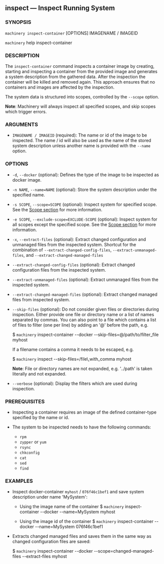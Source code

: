 
## inspect — Inspect Running System

### SYNOPSIS

`machinery inspect-container` [OPTIONS] IMAGENAME / IMAGEID

`machinery` help inspect-container


### DESCRIPTION

The `inspect-container` command inspects a container image by creating, starting and inspecting a container from the provided image
and generates a system description from the gathered data. After the inspection the container will be killed and removed again.
This approach ensures that no containers and images are affected by the inspection.

The system data is structured into scopes, controlled by the
`--scope` option.

**Note**:
Machinery will always inspect all specified scopes, and skip scopes which
trigger errors.


### ARGUMENTS

  * `IMAGENAME / IMAGEID` (required):
    The name or id of the image to be inspected. The name / id will also be
    used as the name of the stored system description unless another name is
    provided with the `--name` option.


### OPTIONS

  * `-d`, `--docker` (optional):
    Defines the type of the image to be inspected as docker image.

  * `-n NAME`, `--name=NAME` (optional):
    Store the system description under the specified name.

  * `-s SCOPE`, `--scope=SCOPE` (optional):
    Inspect system for specified scope.
    See the [Scope section](#Scopes) for more information.

  * `-e SCOPE`, `--exclude-scope=EXCLUDE-SCOPE` (optional):
    Inspect system for all scopes except the specified scope.
    See the [Scope section](#Scopes) for more information.

  * `-x`, `--extract-files` (optional):
    Extract changed configuration and unmanaged files from the inspected system.
    Shortcut for the combination of `--extract-changed-config-files`,
    `--extract-unmanaged-files`, and `--extract-changed-managed-files`

  * `--extract-changed-config-files` (optional):
    Extract changed configuration files from the inspected system.

  * `--extract-unmanaged-files` (optional):
    Extract unmanaged files from the inspected system.

  * `--extract-changed-managed-files` (optional):
    Extract changed managed files from inspected system.

  * `--skip-files` (optional):
    Do not consider given files or directories during inspection. Either provide
    one file or directory name or a list of names separated by commas. You can
    also point to a file which contains a list of files to filter (one per line)
    by adding an '@' before the path, e.g.

      $ `machinery` inspect-container --docker --skip-files=@/path/to/filter_file myhost

    If a filename contains a comma it needs to be escaped, e.g.

      $ `machinery` inspect --skip-files=/file\\,with_comma myhost

    **Note**: File or directory names are not expanded, e.g. '../path' is taken
      literally and not expanded.

  * `--verbose` (optional):
    Display the filters which are used during inspection.


### PREREQUISITES

  * Inspecting a container requires an image of the defined container-type specified by the name or id.

  * The system to be inspected needs to have the following commands:

    * `rpm`
    * `zypper` or `yum`
    * `rsync`
    * `chkconfig`
    * `cat`
    * `sed`
    * `find`

### EXAMPLES

  * Inspect docker-container `myhost` / `076f46c1bef1` and save system description under name
    'MySystem':
    
    * Using the image name of the container
    $ `machinery` inspect-container --docker --name=MySystem myhost
    
    * Using the image id of the container
    $ `machinery` inspect-container --docker --name=MySystem 076f46c1bef1


  * Extracts changed managed files and saves them in the same way as changed
    configuration files are saved:

    $ `machinery` inspect-container --docker --scope=changed-managed-files --extract-files myhost

